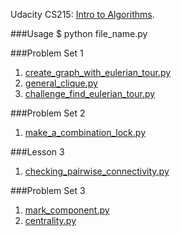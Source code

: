 Udacity CS215: [Intro to Algorithms](https://www.udacity.com/course/intro-to-algorithms--cs215).

###Usage
	$ python file_name.py

###Problem Set 1
1. [create_graph_with_eulerian_tour.py](https://github.com/RahnX/Intro-to-Algorithms/blob/master/problem_set_1/create_graph_with_eulerian_tour.py)
2. [general_clique.py](https://github.com/RahnX/Intro-to-Algorithms/blob/master/problem_set_1/general_clique.py)
3. [challenge_find_eulerian_tour.py](https://github.com/RahnX/Intro-to-Algorithms/blob/master/problem_set_1/challenge_find_eulerian_tour.py)

###Problem Set 2
1. [make_a_combination_lock.py](https://github.com/RahnX/Intro-to-Algorithms/blob/master/problem_set_2/make_a_combination_lock.py)

###Lesson 3
1. [checking_pairwise_connectivity.py](https://github.com/RahnX/Intro-to-Algorithms/blob/master/lesson_3/checking_pairwise_connectivity.py)

###Problem Set 3
1. [mark_component.py](https://github.com/RahnX/Intro-to-Algorithms/blob/master/problem_set_3/mark_component.py)
2. [centrality.py](https://github.com/RahnX/Intro-to-Algorithms/blob/master/problem_set_3/centrality.py)